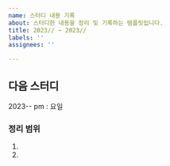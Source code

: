 ```yaml
---
name: 스터디 내용 기록
about: 스터디한 내용을 정리 및 기록하는 템플릿입니다.
title: 2023// ~ 2023//
labels: ''
assignees: ''

---
```


## 다음 스터디
2023-- pm : 요일

### 정리 범위
1.
2.

